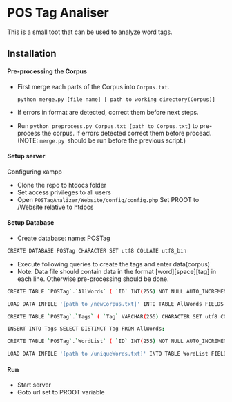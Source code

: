 # POS Tag Analiser
This is a small toot that can be used to analyze word tags.
## Installation

#### Pre-processing the Corpus


   * First merge each parts of the Corpus into ```Corpus.txt```. 
   
        ```python merge.py [file name] [ path to working directory(Corpus)]```
   * If errors in format are detected, correct them before next steps.
   
   * Run ```python preprocess.py Corpus.txt [path to Corpus.txt]``` to pre-process the corpus. If errors detected correct them before procead.
    (NOTE: ```merge.py ```should be run before the previous script.)
   

#### Setup server

Configuring xampp 
   * Clone the repo to htdocs folder
   * Set access privileges to all users 
   * Open
    ```
            POSTagAnalizer/Website/config/config.php
    ```
        Set PROOT to /Website relative to htdocs

#### Setup  Database

* Create database:
	name: POSTag
	
```sh
CREATE DATABASE POSTag CHARACTER SET utf8 COLLATE utf8_bin
```
* Execute following queries to create the tags and enter data(corpus)
* Note: Data file should contain data in the format [word][space][tag] in each line. Otherwise pre-processing should be done.
```sh
CREATE TABLE `POSTag`.`AllWords` ( `ID` INT(255) NOT NULL AUTO_INCREMENT ,  `Word` VARCHAR(500) CHARACTER SET utf8 COLLATE utf8_bin NOT NULL ,  `Tag` VARCHAR(500) CHARACTER SET utf8 COLLATE utf8_bin NOT NULL ,  `Line_number` INT(255) NOT NULL ,    PRIMARY KEY  (`ID`)) ENGINE = InnoDB;

LOAD DATA INFILE '[path to /newCorpus.txt]' INTO TABLE AllWords FIELDS TERMINATED BY ' ' LINES TERMINATED BY '\n' (Word,Tag,Line_number);

CREATE TABLE `POSTag`.`Tags` ( `Tag` VARCHAR(255) CHARACTER SET utf8 COLLATE utf8_bin NOT NULL ,    PRIMARY KEY  (`Tag`)) ENGINE = InnoDB;

INSERT INTO Tags SELECT DISTINCT Tag FROM AllWords;

CREATE TABLE `POSTag`.`WordList` ( `ID` INT(255) NOT NULL AUTO_INCREMENT ,  `Word` VARCHAR(255) CHARACTER SET utf8 COLLATE utf8_bin NOT NULL ,  `Tags` VARCHAR(500) CHARACTER SET utf8 COLLATE utf8_bin NOT NULL ,  `Counts` VARCHAR(500) CHARACTER SET utf8 COLLATE utf8_bin NOT NULL ,    PRIMARY KEY  (`ID`)) ENGINE = InnoDB;

LOAD DATA INFILE '[path to /uniqueWords.txt]' INTO TABLE WordList FIELDS TERMINATED BY ' ' LINES TERMINATED BY '\n' (Word,Tags,Counts);


```

#### Run

* Start server
* Goto url set to PROOT variable
